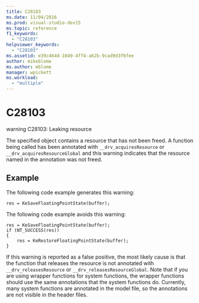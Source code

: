 ```yaml
---
title: C28103
ms.date: 11/04/2016
ms.prod: visual-studio-dev15
ms.topic: reference
f1_keywords:
  - "C28103"
helpviewer_keywords:
  - "C28103"
ms.assetid: e39c464d-1049-4ff4-a62b-9cad9d3f6fee
author: mikeblome
ms.author: mblome
manager: wpickett
ms.workload:
  - "multiple"
---
```

# C28103
warning C28103: Leaking resource

 The specified object contains a resource that has not been freed. A function being called has been annotated with `__drv_acquiresResource` or `__drv_acquiresResourceGlobal` and this warning indicates that the resource named in the annotation was not freed.

## Example
 The following code example generates this warning:

```
res = KeSaveFloatingPointState(buffer);
```

 The following code example avoids this warning:

```
res = KeSaveFloatingPointState(buffer);
if (NT_SUCCESS(res))
{
    res = KeRestoreFloatingPointState(buffer);
}
```

 If this warning is reported as a false positive, the most likely cause is that the function that releases the resource is not annotated with `__drv_releasesResource` or `__drv_releasesResourceGlobal`. Note that if you are using wrapper functions for system functions, the wrapper functions should use the same annotations that the system functions do. Currently, many system functions are annotated in the model file, so the annotations are not visible in the header files.